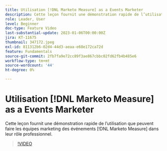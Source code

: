 ```yaml
---
title: Utilisation [!DNL Marketo Measure] as a Events Marketer
description: Cette leçon fournit une démonstration rapide de l’utilisation que peuvent faire les équipes marketing des événements [!DNL Marketo Measure] dans leur rôle professionnel.
role: Leader, User
level: Beginner
doc-type: Feature Video
last-substantial-update: 2023-01-06T00:00:00Z
jira: KT-11675
thumbnail: 347172.jpeg
exl-id: 811312b6-02d4-44d3-aeaa-e68e172ca72d
feature: Fundamentals
source-git-commit: 2fb7fa9e72cc89f3ae867cbbc02fd62fb4b485e6
workflow-type: tm+mt
source-wordcount: '44'
ht-degree: 0%

---
```


# Utilisation [!DNL Marketo Measure] as a Events Marketer

Cette leçon fournit une démonstration rapide de l’utilisation que peuvent faire les équipes marketing des événements [!DNL Marketo Measure] dans leur rôle professionnel.

>[!VIDEO](https://video.tv.adobe.com/v/347172/?quality=12&learn=on)

